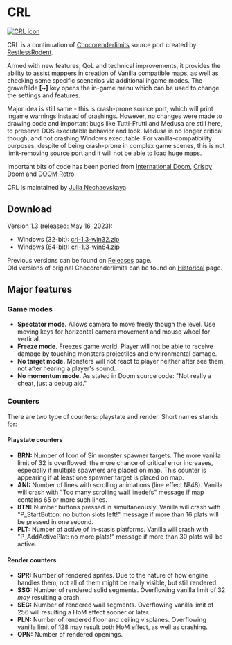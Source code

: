 # CRL

[![CRL icon](https://github.com/JNechaevsky/ChocoRenderLimits/blob/master/data/doom.png)](https://github.com/JNechaevsky/ChocoRenderLimits)

CRL is a continuation of [Chocorenderlimits](https://doomwiki.org/wiki/Chocorenderlimits) source port created by [RestlessRodent](https://doomwiki.org/wiki/RestlessRodent).

Armed with new features, QoL and technical improvements, it provides the ability to assist mappers in creation of Vanilla compatible maps, as well as checking some specific scenarios via additional ingame modes. The grave/tilde **[~]** key opens the in-game menu which can be used to change the settings and features.

Major idea is still same - this is crash-prone source port, which will print ingame warnings instead of crashings. However, no changes were made to drawing code and important bugs like Tutti-Frutti and Medusa are still here, to preserve DOS executable behavior and look. Medusa is no longer critical though, and not crashing Windows executable. For vanilla-compatibility purposes, despite of being crash-prone in complex game scenes, this is not limit-removing source port and it will not be able to load huge maps.

Important bits of code has been ported from [International Doom](https://github.com/jnechaevsky/inter-doom), [Crispy Doom](http://github.com/fabiangreffrath/crispy-doom) and [DOOM Retro](https://github.com/bradharding/doomretro).

CRL is maintained by [Julia Nechaevskaya](mailto:julia.nechaevskaya@live.com).

## Download

Version 1.3 (released: May 16, 2023):
* Windows (32-bit): [crl-1.3-win32.zip](https://github.com/JNechaevsky/CRL/releases/download/crl-1.3/crl-1.3-win32.zip)
* Windows (64-bit): [crl-1.3-win64.zip](https://github.com/JNechaevsky/CRL/releases/download/crl-1.3/crl-1.3-win64.zip)

Previous versions can be found on [Releases](https://github.com/JNechaevsky/CRL/releases) page.<br>
Old versions of original Chocorenderlimits can be found on [Historical](https://github.com/JNechaevsky/CRL/releases/tag/Historical) page.

## Major features

### Game modes

* **Spectator mode.** Allows camera to move freely though the level. Use moving keys for horizontal camera movement and mouse wheel for vertical.
* **Freeze mode.** Freezes game world. Player will not be able to receive damage by touching monsters projectiles and environmental damage.
* **No target mode.** Monsters will not react to player neither after see them, not after hearing a player's sound.
* **No momentum mode.** As stated in Doom source code: "Not really a cheat, just a debug aid."

### Counters

There are two type of counters: playstate and render. Short names stands for:

#### Playstate counters

* **BRN:** Number of Icon of Sin monster spawner targets. The more vanilla limit of 32 is overflowed, the more chance of critical error increases, especially if multiple spawners are placed on map. This counter is appearing if at least one spawner target is placed on map.
* **ANI:** Number of lines with scrolling animations (line effect №48). Vanilla will crash with "Too many scrolling wall linedefs" message if map contains 65 or more such lines.
* **BTN:** Number buttons pressed in simultaneously. Vanilla will crash with "P_StartButton: no button slots left!" message if more than 16 plats will be pressed in one second.
* **PLT:** Number of active of in-stasis platforms. Vanilla will crash with "P_AddActivePlat: no more plats!" message if more than 30 plats will be active.

#### Render counters

* **SPR:** Number of rendered sprites. Due to the nature of how engine handles them, not all of them might be really visible, but still rendered.
* **SSG:** Number of rendered solid segments. Overflowing vanilla limit of 32 _may_ resulting a crash.
* **SEG:** Number of rendered wall segments. Overflowing vanilla limit of 256 will resulting a HoM effect sooner or later.
* **PLN:** Number of rendered floor and ceiling visplanes. Overflowing vanilla limit of 128 may result both HoM effect, as well as crashing.
* **OPN:** Number of rendered openings.
